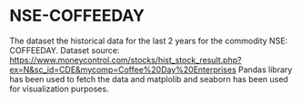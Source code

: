 # NSE-COFFEEDAY
The dataset the historical data for the last 2 years for the commodity NSE: COFFEEDAY.
Dataset source: https://www.moneycontrol.com/stocks/hist_stock_result.php?ex=N&sc_id=CDE&mycomp=Coffee%20Day%20Enterprises
Pandas library has been used to fetch the data and matplolib and seaborn has been used for visualization purposes.
